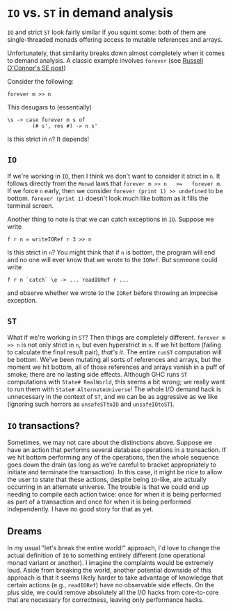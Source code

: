 # `IO` vs. `ST` in demand analysis



`IO` and strict `ST` look fairly similar if you squint some: both of them
are single-threaded monads offering access to mutable references and arrays.



Unfortunately, that similarity breaks down almost completely when it comes to
demand analysis. A classic example involves `forever`
(see [
Russell O'Connor's SE post](http://softwareengineering.stackexchange.com/a/163840/92642))



Consider the following:


```
forever m >> n
```


This desugars to (essentially)


```
\s -> case forever m s of
        (# s', res #) -> n s'
```


Is this strict in `n`? It depends!


## `IO`



If we're working in `IO`, then I think we don't want to
consider it strict in `n`. It follows directly from the `Monad` laws that
`forever m >> n   >=   forever m`. If we force `n` early, then we consider
`forever (print 1) >> undefined` to be bottom. `forever (print 1)` doesn't
look much like bottom as it fills the terminal screen.



Another thing to note is that we can catch exceptions in `IO`. Suppose we write


```
f r n = writeIORef r 3 >> n
```


Is this strict in `n`? You might think that if `n` is bottom, the program will end
and no one will ever know that we wrote to the `IORef`. But someone could write


```
f r n `catch` \e -> ... readIORef r ...
```


and observe whether we wrote to the `IORef` before throwing an imprecise exception.


## `ST`



What if we're working in `ST`? Then things are completely different. `forever m >> n`
is not only strict in `n`, but even hyperstrict in `n`. If we
hit bottom (failing to calculate the final result pair), *that's it*. The entire `runST`
computation will be bottom. We've
been mutating all sorts of references and arrays, but the moment we hit bottom, all of those references and arrays
vanish in a puff of smoke; there are no lasting side effects. Although GHC
runs `ST` computations with `State# RealWorld`, this seems a bit wrong;
we really want to run them with `State# AlternateUniverse`! The whole I/O demand hack
is unnecessary in the context of `ST`, and we can be as aggressive as we like (ignoring
such horrors as `unsafeSTtoIO` and `unsafeIOtoST`).


## `IO` transactions?



Sometimes, we may not care about the distinctions above. Suppose we have an
action that performs several database operations in a transaction. If we hit
bottom performing any of the operations, then the whole sequence goes down
the drain (as long as we're careful to bracket appropriately to initiate and
terminate the transaction). In this case, it might be nice to allow the user
to state that these actions, despite being `IO`-like, are actually occurring
in an alternate universe. The trouble is that we could end up needing to compile
each action twice: once for when it is being performed as part of a transaction
and once for when it is being performed independently. I have no good story
for that as yet.


## Dreams



In my usual "let's break the entire world!" approach, I'd love to change the actual definition of `IO`
to something entirely different (one operational monad variant or another). I imagine the complaints
would be extremely loud. Aside from breaking the world, another potential downside of this approach is that it seems
likely harder to take advantage of knowledge that certain actions (e.g., `readIORef`) have no observable side effects.
On the plus side, we could remove absolutely all the I/O hacks from core-to-core that are necessary for
correctness, leaving only performance hacks.


